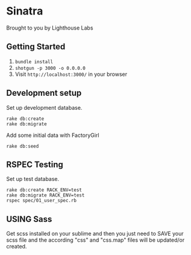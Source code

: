 Sinatra
=============

Brought to you by Lighthouse Labs

## Getting Started

1. `bundle install`
2. `shotgun -p 3000 -o 0.0.0.0`
3. Visit `http://localhost:3000/` in your browser

Development setup
-----------------

Set up development database.

    rake db:create
    rake db:migrate

Add some initial data with FactoryGirl
    
    rake db:seed

RSPEC Testing
------------

Set up test database.

    rake db:create RACK_ENV=test
    rake db:migrate RACK_ENV=test
    rspec spec/01_user_spec.rb

USING Sass
-----------

Get scss installed on your sublime and then you just need to SAVE your
scss file and the according "css" and "css.map" files will be updated/or created.


